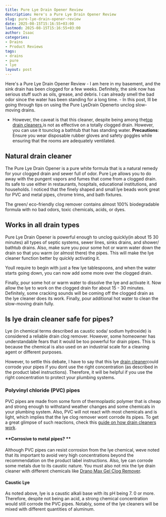 ```yaml
---
title: Pure Lye Drain Opener Review
description: Here's a Pure Lye Drain Opener Review
slug: pure-lye-drain-opener-review
date: 2025-08-15T15:16:55+03:00
lastmod: 2025-08-15T15:16:55+03:00
author: Isaac
categories:
- Drains
- Product Reviews
tags:
- drains
- pure
- lye
layout: post
---
```

Here's a Pure Lye Drain Opener Review - I am here in my basement, and the sink drain has been clogged for a few weeks. Definitely, the sink now has serious stuff such as oils, grease, and debris. I can already smell the bad odor since the water has been standing for a long time. - In this post, Ill be going through tips on using the Pure LyeDrain Openerto unclog slow-moving drains.

- However, the caveat is that this cleaner, despite being among the[top drain cleaners](https://pestpolicy.com/best-drain-cleaner//),is not as effective on a totally clogged drain. However, you can use it tounclog a bathtub that has standing water. **Precautions**: Ensure you wear disposable rubber gloves and safety goggles while ensuring that the rooms are adequately ventilated.

##  **Natural drain cleaner**

The Pure Lye Drain Opener is a pure white formula that is a natural remedy for your clogged drain and sewer full of odor. Pure Lye allows you to do away with the pungent vapors and fumes that come from a clogged drain. Its safe to use either in restaurants, hospitals, educational institutions, and households. I noticed that the finely shaped and small lye beads work great for PVC and metal pipes, chrome trims, and bath fixtures.

The green/ eco-friendly clog remover contains almost 100% biodegradable formula with no bad odors, toxic chemicals, acids, or dyes.

##  Works in all drain types

Pure Lye Drain Opener is powerful enough to unclog quickly(in about 15 30 minutes) all types of septic systems, sewer lines, sinks drains, and shower/ bathtub drains. Also, make sure you pour some hot or warm water down the drain so that you warm (or almost there) the pipes. This will make the lye cleaner function better by quickly activating it.

Youll require to begin with just a few lye tablespoons, and when the water starts going down, you can now add some more over the clogged drain.

Finally, pour some hot or warm water to dissolve the lye and activate it. Now allow the lye to work on the clogged drain for about 15 - 30 minutes. Definitely, some cracking sounds will be coming off the clogged drain as the lye cleaner does its work. Finally, pour additional hot water to clean the slow-moving drain fully.

##  Is lye drain cleaner safe for pipes?

Lye (in chemical terms described as caustic soda/ sodium hydroxide) is considered a reliable drain clog remover. However, some homeowner has understandable fears that it would be too powerful for drain pipes. This is because the chemical is also used on an industrial scale for a cleaning agent or different purposes.

However, to settle this debate, I have to say that this lye [drain cleaner](https://pestpolicy.com/is-drain-cleaner-an-acid-or-base/)could corrode your pipes if you dont use the right concentration (as described in the product label instructions). Therefore, it will be helpful if you use the right concentration to protect your plumbing systems.

###  **Polyvinyl chloride (PVC) pipes**

PVC pipes are made from some form of thermoplastic polymer that is cheap and strong enough to withstand weather changes and some chemicals in your plumbing system. Also, PVC will not react with most chemicals and is light, which implies that the lye clog remover wont corrode its pipes. To get a great glimpse of such reactions, check this [guide on how drain cleaners work](https://pestpolicy.com/how-drain-cleaners-work/).

####  **Corrosive to metal pipes? **

Although PVC pipes can resist corrosion from the lye chemical, weve noted that its important to avoid very high concentrations beyond the recommendation on the product label instructions. Also, lye can corrode some metals due to its caustic nature. You must also not mix the lye drain cleaner with different chemicals like [Drano Max Gel Clog Remover](https://pestpolicy.com/drano-max-gel-clog-remover-review/).

####  **Caustic Lye**

As noted above, lye is a caustic alkali base with its pH being 7. 0 or more. Therefore, despite not being an acid, a strong chemical concentration would still corrode the PVC pipes. Notably, some of the lye cleaners will be mixed with different quantities of aluminum.
